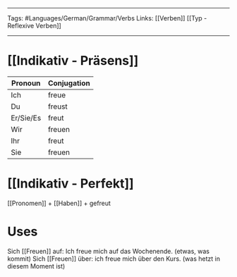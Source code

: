 ___
Tags: #Languages/German/Grammar/Verbs 
Links: [[Verben]] [[Typ - Reflexive Verben]]
___
# [[Indikativ - Präsens]]
Pronoun|Conjugation
------------ | ------------
Ich | freue
Du | freust
Er/Sie/Es | freut
Wir | freuen
Ihr | freut
Sie | freuen


# [[Indikativ - Perfekt]]
[[Pronomen]] + [[Haben]] + gefreut

# Uses
Sich [[Freuen]] auf: Ich freue mich auf das Wochenende. (etwas, was kommit)
Sich [[Freuen]] über: ich freue mich über den Kurs. (was hetzt in diesem Moment ist)